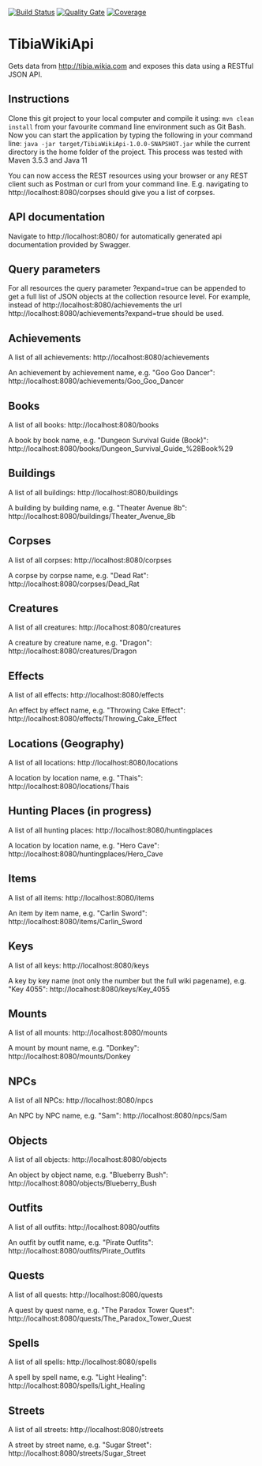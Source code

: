 [![Build Status](https://www.travis-ci.org/benjaminkomen/TibiaWikiApi.svg?branch=master)](https://www.travis-ci.org/benjaminkomen/TibiaWikiApi)
[![Quality Gate](https://sonarcloud.io/api/project_badges/measure?project=com.tibiawiki%3ATibiaWikiApi&metric=alert_status)](https://sonarcloud.io/dashboard?id=com.tibiawiki%3ATibiaWikiApi)
[![Coverage](https://sonarcloud.io/api/project_badges/measure?project=com.tibiawiki%3ATibiaWikiApi&metric=coverage)](https://sonarcloud.io/dashboard?id=com.tibiawiki%3ATibiaWikiApi)

# TibiaWikiApi

Gets data from http://tibia.wikia.com and exposes this data using a RESTful JSON API.

## Instructions
Clone this git project to your local computer and compile it using: `mvn clean install` from your favourite command line
environment such as Git Bash. Now you can start the application by typing the following in your command line:
 `java -jar target/TibiaWikiApi-1.0.0-SNAPSHOT.jar` while the current directory is the home folder of the project. 
 This process was tested with Maven 3.5.3 and Java 11
 
 You can now access the REST resources using your browser or any REST client such as Postman or curl from your command line.
 E.g. navigating to http://localhost:8080/corpses should give you a list of corpses.
 
## API documentation
Navigate to http://localhost:8080/ for automatically generated api documentation provided by Swagger.
 
## Query parameters
For all resources the query parameter ?expand=true can be appended to get a full list of JSON objects at the collection resource level. For example, instead of http://localhost:8080/achievements the url http://localhost:8080/achievements?expand=true should be used.

## Achievements

A list of all achievements:
http://localhost:8080/achievements

An achievement by achievement name, e.g. "Goo Goo Dancer":
http://localhost:8080/achievements/Goo_Goo_Dancer

## Books

A list of all books:
http://localhost:8080/books

A book by book name, e.g. "Dungeon Survival Guide (Book)":
http://localhost:8080/books/Dungeon_Survival_Guide_%28Book%29

## Buildings

A list of all buildings:
http://localhost:8080/buildings

A building by building name, e.g. "Theater Avenue 8b":
http://localhost:8080/buildings/Theater_Avenue_8b

## Corpses

A list of all corpses:
http://localhost:8080/corpses

A corpse by corpse name, e.g. "Dead Rat":
http://localhost:8080/corpses/Dead_Rat

## Creatures

A list of all creatures:
http://localhost:8080/creatures

A creature by creature name, e.g. "Dragon":
http://localhost:8080/creatures/Dragon

## Effects

A list of all effects:
http://localhost:8080/effects

An effect by effect name, e.g. "Throwing Cake Effect":
http://localhost:8080/effects/Throwing_Cake_Effect

## Locations (Geography)

A list of all locations:
http://localhost:8080/locations

A location by location name, e.g. "Thais":
http://localhost:8080/locations/Thais

## Hunting Places (in progress)

A list of all hunting places:
http://localhost:8080/huntingplaces

A location by location name, e.g. "Hero Cave":
http://localhost:8080/huntingplaces/Hero_Cave

## Items

A list of all items:
http://localhost:8080/items

An item by item name, e.g. "Carlin Sword":
http://localhost:8080/items/Carlin_Sword

## Keys

A list of all keys:
http://localhost:8080/keys

A key by key name (not only the number but the full wiki pagename), e.g. "Key 4055":
http://localhost:8080/keys/Key_4055

## Mounts

A list of all mounts:
http://localhost:8080/mounts

A mount by mount name, e.g. "Donkey":
http://localhost:8080/mounts/Donkey

## NPCs

A list of all NPCs:
http://localhost:8080/npcs

An NPC by NPC name, e.g. "Sam":
http://localhost:8080/npcs/Sam

## Objects

A list of all objects:
http://localhost:8080/objects

An object by object name, e.g. "Blueberry Bush":
http://localhost:8080/objects/Blueberry_Bush

## Outfits

A list of all outfits:
http://localhost:8080/outfits

An outfit by outfit name, e.g. "Pirate Outfits":
http://localhost:8080/outfits/Pirate_Outfits

## Quests

A list of all quests:
http://localhost:8080/quests

A quest by quest name, e.g. "The Paradox Tower Quest":
http://localhost:8080/quests/The_Paradox_Tower_Quest

## Spells

A list of all spells:
http://localhost:8080/spells

A spell by spell name, e.g. "Light Healing":
http://localhost:8080/spells/Light_Healing

## Streets

A list of all streets:
http://localhost:8080/streets

A street by street name, e.g. "Sugar Street":
http://localhost:8080/streets/Sugar_Street